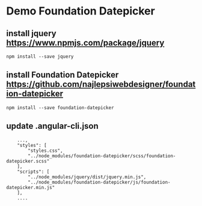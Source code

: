 # Demo Foundation Datepicker

## install jquery https://www.npmjs.com/package/jquery
`npm install --save jquery`

## install Foundation Datepicker https://github.com/najlepsiwebdesigner/foundation-datepicker
`npm install --save foundation-datepicker`

## update .angular-cli.json
```
    ...,
    "styles": [
        "styles.css",
        "../node_modules/foundation-datepicker/scss/foundation-datepicker.scss"
    ],
    "scripts": [
        "../node_modules/jquery/dist/jquery.min.js",        
        "../node_modules/foundation-datepicker/js/foundation-datepicker.min.js"        
    ],
    ....
```